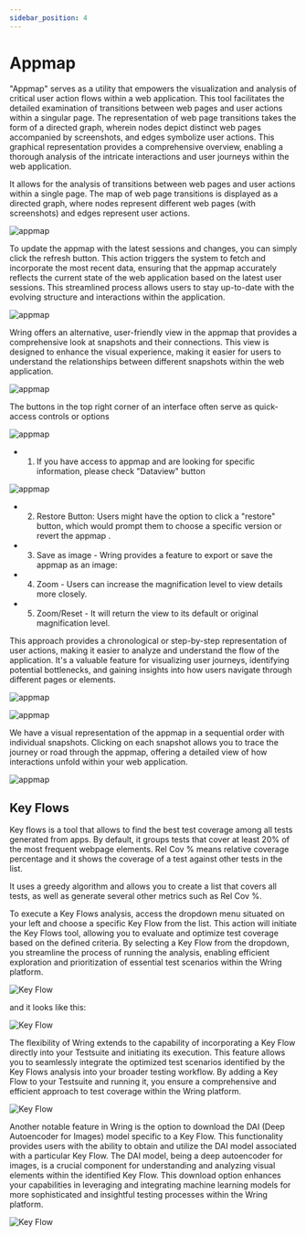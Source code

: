 ```yaml
---
sidebar_position: 4
---
```


# Appmap

"Appmap" serves as a utility that empowers the visualization and analysis of critical user action flows within a web application. This tool facilitates the detailed examination of transitions between web pages and user actions within a singular page. The representation of web page transitions takes the form of a directed graph, wherein nodes depict distinct web pages accompanied by screenshots, and edges symbolize user actions. This graphical representation provides a comprehensive overview, enabling a thorough analysis of the intricate interactions and user journeys within the web application.

 It allows for the analysis of transitions between web pages and user actions within a single page. The map of web page transitions is displayed as a directed graph, where nodes represent different web pages (with screenshots) and edges represent user actions.

 ![appmap](/img/appmapp.png)

To update the appmap with the latest sessions and changes, you can simply click the refresh button. This action triggers the system to fetch and incorporate the most recent data, ensuring that the appmap accurately reflects the current state of the web application based on the latest user sessions. This streamlined process allows users to stay up-to-date with the evolving structure and interactions within the application.

 ![appmap](/img/appmap-1.png)

Wring offers an alternative, user-friendly view in the appmap that provides a comprehensive look at snapshots and their connections. This view is designed to enhance the visual experience, making it easier for users to understand the relationships between different snapshots within the web application.

 ![appmap](/img/appmap-2.png)

 The buttons in the top right corner of an interface often serve as quick-access controls or options

 ![appmap](/img/appmap-3.png)

- 1. If you have access to appmap and are looking for specific information, please check "Dataview" button 

 ![appmap](/img/appmap-4.png)

- 2. Restore Button: Users might have the option to click a "restore" button, which would prompt them to choose a specific version or revert the appmap .

- 3. Save as image - Wring provides a feature to export or save the appmap as an image:

- 4. Zoom - Users can increase the magnification level to view details more closely.
- 5. Zoom/Reset - It will return the view to its default or original magnification level.

This approach provides a chronological or step-by-step representation of user actions, making it easier to analyze and understand the flow of the application. It's a valuable feature for visualizing user journeys, identifying potential bottlenecks, and gaining insights into how users navigate through different pages or elements.

 ![appmap](/img/appmap-5.png)

 ![appmap](/img/appmap-6.png)

We have a visual representation of the appmap in a sequential order with individual snapshots. Clicking on each snapshot allows you to trace the journey or road through the appmap, offering a detailed view of how interactions unfold within your web application.

 ![appmap](/img/appmap-7.png)




## Key Flows

Key flows is a tool that allows to find the best test coverage among all tests generated from apps. By default, it groups tests that cover at least 20% of the most frequent webpage elements. Rel Cov % means relative coverage percentage and it shows the coverage of a test against other tests in the list.

It uses a greedy algorithm and allows you to create a list that covers all tests, as well as generate several other metrics such as Rel Cov %.

To execute a Key Flows analysis, access the dropdown menu situated on your left and choose a specific Key Flow from the list. This action will initiate the Key Flows tool, allowing you to evaluate and optimize test coverage based on the defined criteria. By selecting a Key Flow from the dropdown, you streamline the process of running the analysis, enabling efficient exploration and prioritization of essential test scenarios within the Wring platform.

 ![Key Flow](/img/key-flow.png)

and it looks like this:

 ![Key Flow](/img/key-flow-1.png)

The flexibility of Wring extends to the capability of incorporating a Key Flow directly into your Testsuite and initiating its execution. This feature allows you to seamlessly integrate the optimized test scenarios identified by the Key Flows analysis into your broader testing workflow. By adding a Key Flow to your Testsuite and running it, you ensure a comprehensive and efficient approach to test coverage within the Wring platform.

 ![Key Flow](/img/key-flow-2.png)

Another notable feature in Wring is the option to download the DAI (Deep Autoencoder for Images) model specific to a Key Flow. This functionality provides users with the ability to obtain and utilize the DAI model associated with a particular Key Flow. The DAI model, being a deep autoencoder for images, is a crucial component for understanding and analyzing visual elements within the identified Key Flow. This download option enhances your capabilities in leveraging and integrating machine learning models for more sophisticated and insightful testing processes within the Wring platform.

 ![Key Flow](/img/key-flow-3.png)

